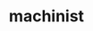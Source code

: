 ---
title: "machinist"
description: "Zero-cost operator enrichment"
github: "https://github.com/typelevel/machinist"
---